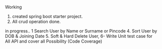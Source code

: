 Working
1. created spring boot starter project.
2. All crud operation done.

in progress..
1  Search User by Name or Surname or Pincode 
4. Sort User by DOB & Joining Date 
5. Soft & Hard Delete User, 
6- Write Unit test case for All API and cover all Possibility (Code Coverage) 
